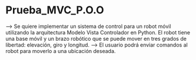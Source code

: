# Prueba_MVC_P.O.O
--> Se quiere implementar un sistema de control para un robot móvil utilizando la arquitectura Modelo Vista Controlador en Python. El robot tiene una base móvil y un brazo robótico que se puede mover en tres grados de libertad: elevación, giro y longitud. 
--> El usuario podrá enviar comandos al robot para moverlo a una ubicación deseada.
